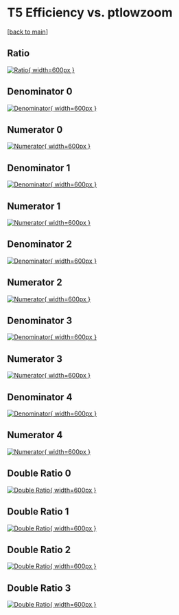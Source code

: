 # T5 Efficiency vs. ptlowzoom

[[back to main](./)]



## Ratio

[![Ratio](../mtv/var/T5_base_211_0_eff_ptlowzoom.png){ width=600px }](../mtv/var/T5_base_211_0_eff_ptlowzoom.pdf)

## Denominator 0

[![Denominator](../mtv/den/T5_base_211_0_eff_ptlowzoom_den0.png){ width=600px }](../mtv/den/T5_base_211_0_eff_ptlowzoom_den0.pdf)

## Numerator 0

[![Numerator](../mtv/num/T5_base_211_0_eff_ptlowzoom_num0.png){ width=600px }](../mtv/num/T5_base_211_0_eff_ptlowzoom_num0.pdf)

## Denominator 1

[![Denominator](../mtv/den/T5_base_211_0_eff_ptlowzoom_den1.png){ width=600px }](../mtv/den/T5_base_211_0_eff_ptlowzoom_den1.pdf)

## Numerator 1

[![Numerator](../mtv/num/T5_base_211_0_eff_ptlowzoom_num1.png){ width=600px }](../mtv/num/T5_base_211_0_eff_ptlowzoom_num1.pdf)

## Denominator 2

[![Denominator](../mtv/den/T5_base_211_0_eff_ptlowzoom_den2.png){ width=600px }](../mtv/den/T5_base_211_0_eff_ptlowzoom_den2.pdf)

## Numerator 2

[![Numerator](../mtv/num/T5_base_211_0_eff_ptlowzoom_num2.png){ width=600px }](../mtv/num/T5_base_211_0_eff_ptlowzoom_num2.pdf)

## Denominator 3

[![Denominator](../mtv/den/T5_base_211_0_eff_ptlowzoom_den3.png){ width=600px }](../mtv/den/T5_base_211_0_eff_ptlowzoom_den3.pdf)

## Numerator 3

[![Numerator](../mtv/num/T5_base_211_0_eff_ptlowzoom_num3.png){ width=600px }](../mtv/num/T5_base_211_0_eff_ptlowzoom_num3.pdf)

## Denominator 4

[![Denominator](../mtv/den/T5_base_211_0_eff_ptlowzoom_den4.png){ width=600px }](../mtv/den/T5_base_211_0_eff_ptlowzoom_den4.pdf)

## Numerator 4

[![Numerator](../mtv/num/T5_base_211_0_eff_ptlowzoom_num4.png){ width=600px }](../mtv/num/T5_base_211_0_eff_ptlowzoom_num4.pdf)

## Double Ratio 0

[![Double Ratio](../mtv/ratio/T5_base_211_0_eff_ptlowzoom_ratio0.png){ width=600px }](../mtv/ratio/T5_base_211_0_eff_ptlowzoom_ratio0.pdf)

## Double Ratio 1

[![Double Ratio](../mtv/ratio/T5_base_211_0_eff_ptlowzoom_ratio1.png){ width=600px }](../mtv/ratio/T5_base_211_0_eff_ptlowzoom_ratio1.pdf)

## Double Ratio 2

[![Double Ratio](../mtv/ratio/T5_base_211_0_eff_ptlowzoom_ratio2.png){ width=600px }](../mtv/ratio/T5_base_211_0_eff_ptlowzoom_ratio2.pdf)

## Double Ratio 3

[![Double Ratio](../mtv/ratio/T5_base_211_0_eff_ptlowzoom_ratio3.png){ width=600px }](../mtv/ratio/T5_base_211_0_eff_ptlowzoom_ratio3.pdf)

